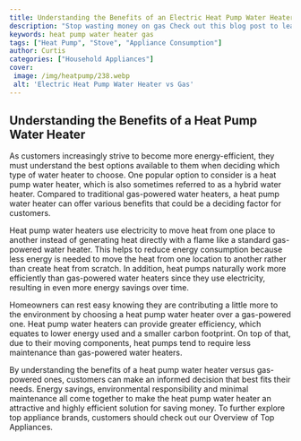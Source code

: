 ```yaml
---
title: Understanding the Benefits of an Electric Heat Pump Water Heater vs Gas
description: "Stop wasting money on gas Check out this blog post to learn more about the cost-saving benefits of an Electric Heat Pump Water Heater and why it might be the right choice for your home"
keywords: heat pump water heater gas
tags: ["Heat Pump", "Stove", "Appliance Consumption"]
author: Curtis
categories: ["Household Appliances"]
cover: 
 image: /img/heatpump/238.webp
 alt: 'Electric Heat Pump Water Heater vs Gas'
---
```

## Understanding the Benefits of a Heat Pump Water Heater

As customers increasingly strive to become more energy-efficient, they must understand the best options available to them when deciding which type of water heater to choose. One popular option to consider is a heat pump water heater, which is also sometimes referred to as a hybrid water heater. Compared to traditional gas-powered water heaters, a heat pump water heater can offer various benefits that could be a deciding factor for customers.

Heat pump water heaters use electricity to move heat from one place to another instead of generating heat directly with a flame like a standard gas-powered water heater. This helps to reduce energy consumption because less energy is needed to move the heat from one location to another rather than create heat from scratch. In addition, heat pumps naturally work more efficiently than gas-powered water heaters since they use electricity, resulting in even more energy savings over time.

Homeowners can rest easy knowing they are contributing a little more to the environment by choosing a heat pump water heater over a gas-powered one. Heat pump water heaters can provide greater efficiency, which equates to lower energy used and a smaller carbon footprint. On top of that, due to their moving components, heat pumps tend to require less maintenance than gas-powered water heaters.

By understanding the benefits of a heat pump water heater versus gas-powered ones, customers can make an informed decision that best fits their needs. Energy savings, environmental responsibility and minimal maintenance all come together to make the heat pump water heater an attractive and highly efficient solution for saving money. To further explore top appliance brands, customers should check out our Overview of Top Appliances.
